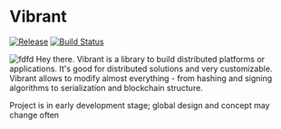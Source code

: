 # Vibrant

[![Release](https://jitpack.io/v/vibrantkt/core.svg)](https://jitpack.io/#vibrantkt/core)
[![Build Status](https://travis-ci.org/vibrantkt/core.svg?branch=master)](https://travis-ci.org/vibrantkt/core)

![fdfd](https://psv4.userapi.com/c834702/u94437779/docs/d12/fb1e83d31141/vibrant2.png?extra=t5bgQUm1HQUYWZpjS57XWkE1Fpg-NJLxoqvJqyAyOEQy6KSUJjqfRsSAfXLURe10MlMPb6LpOuna_O_zUSTbcATwZBV7sHMNgH0sYHwwJ4zxWLPPpg8bEjfMYZvtoeytwqL4SzKmxg)
Hey there. Vibrant is a library to build distributed platforms or applications. It's good for distributed solutions and very customizable. Vibrant allows to modify almost everything - from hashing and signing algorithms to serialization and blockchain structure.

Project is in early development stage; global design and concept may change often
